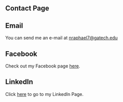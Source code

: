 ## Contact Page

## Email
You can send me an e-mail at nraphael7@gatech.edu

## Facebook
Check out my Facebook page [here](https://www.facebook.com/nelson.raphael.54).

## LinkedIn
Click [here](https://www.linkedin.com/in/nelson-raphael-bb0271b6/) to go to my LinkedIn Page.
